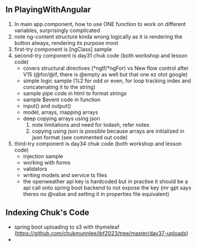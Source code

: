## In PlayingWithAngular
1) In main app.component, how to use ONE function to work on different variables, surprisingly complicated <br>
2) note ng-content structure kinda wrong logically as it is rendering the button always, rendering its purpose moot
3) first-try component is [ngClass] sample
4) second-try component is day31 chuk code (both workshop and lesson code)
    - covers structural directives (*ngIf/*ngFor) vs New flow control after V15 (@for/@if, there is @empty as well but that one ez otot google)
    - simple logic sample (%2 for odd or even, for loop tracking index and concatenating it to the string)
    - sample pipe code in html to format strings
    - sample $event code in function
    - input() and output()
    - model, arrays, mapping arrays
    - deep copying arrays using json
        1) note limitations and need for lodash, refer notes
        2) copying using json is possible because arrays are initialized in json format (see commented out code)
5) third-try component is day34 chuk code (both workshop and lesson code)
    - injection sample
    - working with forms
    - validators
    - writing models and service ts files
    - the openweather api key is hardcoded but in practise it should be a api call onto spring boot backend to not expose the key (mr gpt says theres no @value and setting it in properties file equivalent)
## Indexing Chuk's Code
- spring boot uploading to s3 with thymeleaf (https://github.com/chukmunnlee/ibf2023/tree/master/day37-uploads)
- 